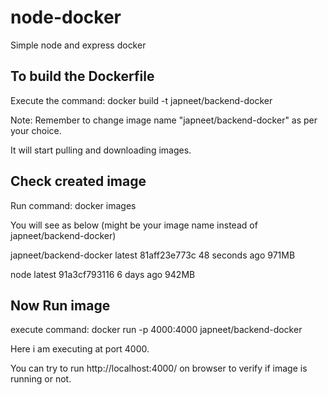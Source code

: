 # node-docker
Simple node and express docker 

## To build the Dockerfile
Execute the command: docker build -t japneet/backend-docker

Note: Remember to change image name "japneet/backend-docker" as per your choice.

It will start pulling and downloading images.

## Check created image
Run command: docker images

You will see as below (might be your image name instead of japneet/backend-docker)

japneet/backend-docker   latest              81aff23e773c        48 seconds ago      971MB

node                     latest              91a3cf793116        6 days ago          942MB

## Now Run image
execute command: docker run -p 4000:4000 japneet/backend-docker

Here i am executing at port 4000.

You can try to run http://localhost:4000/ on browser to verify if image is running or not.
